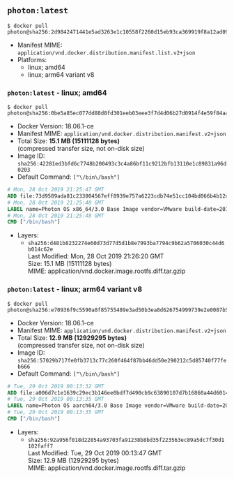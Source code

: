 ## `photon:latest`

```console
$ docker pull photon@sha256:2d9842471441e5ad3263e1c10558f2260d15eb93ca369919f8a12ad0918c2076
```

-	Manifest MIME: `application/vnd.docker.distribution.manifest.list.v2+json`
-	Platforms:
	-	linux; amd64
	-	linux; arm64 variant v8

### `photon:latest` - linux; amd64

```console
$ docker pull photon@sha256:0be5a85ec077dd88d8fd301eeb03eee3f7d4d06b27d0914f4e59f84aa171ce54
```

-	Docker Version: 18.06.1-ce
-	Manifest MIME: `application/vnd.docker.distribution.manifest.v2+json`
-	Total Size: **15.1 MB (15111128 bytes)**  
	(compressed transfer size, not on-disk size)
-	Image ID: `sha256:42281ed3bfd6c7748b200493c3c4a86bf11c9212bfb13110e1c89831a96d0203`
-	Default Command: `["\/bin\/bash"]`

```dockerfile
# Mon, 28 Oct 2019 21:25:47 GMT
ADD file:73d9589ada81c233004567eff8939e757a6223cdb74e51cc104bd066b4b12d7e in / 
# Mon, 28 Oct 2019 21:25:48 GMT
LABEL name=Photon OS x86_64/3.0 Base Image vendor=VMware build-date=20191025
# Mon, 28 Oct 2019 21:25:48 GMT
CMD ["/bin/bash"]
```

-	Layers:
	-	`sha256:d481b8232274e60d73d77d5d1b8e7993ba7794c9b62a5706030c44d6b014c62e`  
		Last Modified: Mon, 28 Oct 2019 21:26:20 GMT  
		Size: 15.1 MB (15111128 bytes)  
		MIME: application/vnd.docker.image.rootfs.diff.tar.gzip

### `photon:latest` - linux; arm64 variant v8

```console
$ docker pull photon@sha256:e70936f9c5590a8f85755489e3ad50b3ea8d626754999739e2e0087b5faf7a32
```

-	Docker Version: 18.06.1-ce
-	Manifest MIME: `application/vnd.docker.distribution.manifest.v2+json`
-	Total Size: **12.9 MB (12929295 bytes)**  
	(compressed transfer size, not on-disk size)
-	Image ID: `sha256:57029b717fe0fb3713c77c260f464f87bb46dd50e290212c5d85740f77feb666`
-	Default Command: `["\/bin\/bash"]`

```dockerfile
# Tue, 29 Oct 2019 00:13:32 GMT
ADD file:a006d7c1e1639c29ec3b146ee0bdf7d490cb9c63890107d7b16860a44d601498 in / 
# Tue, 29 Oct 2019 00:13:35 GMT
LABEL name=Photon OS aarch64/3.0 Base Image vendor=VMware build-date=20191025
# Tue, 29 Oct 2019 00:13:35 GMT
CMD ["/bin/bash"]
```

-	Layers:
	-	`sha256:92a956f018d22854a93703fa91238b8bd35f223563ec89a5dc7f30d1102faff7`  
		Last Modified: Tue, 29 Oct 2019 00:13:47 GMT  
		Size: 12.9 MB (12929295 bytes)  
		MIME: application/vnd.docker.image.rootfs.diff.tar.gzip
